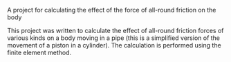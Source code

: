 A project for calculating the effect of the force of all-round friction on the body

This project was written to calculate the effect of all-round friction forces of various kinds on a body moving in a pipe (this is a simplified version of the movement of a piston in a cylinder). The calculation is performed using the finite element method.
